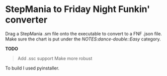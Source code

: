 # StepMania to Friday Night Funkin' converter
Drag a StepMania .sm file onto the executable to convert to a FNF .json file.
Make sure the chart is put under the *NOTES:dance-double::Easy* category.

**TODO**
> Add .ssc support
> Make more robust

To build I used pyinstaller.